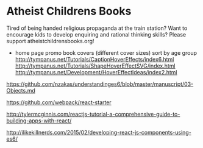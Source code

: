 # Atheist Childrens Books

Tired of being handed religious propaganda at the train station? 
Want to encourage kids to develop enquiring and rational thinking skills?
Please support atheistchildrensbooks.org!


- home page
promo book covers (different cover sizes)
sort by age group
http://tympanus.net/Tutorials/CaptionHoverEffects/index6.html
http://tympanus.net/Tutorials/ShapeHoverEffectSVG/index.html
http://tympanus.net/Development/HoverEffectIdeas/index2.html



https://github.com/nzakas/understandinges6/blob/master/manuscript/03-Objects.md

https://github.com/webpack/react-starter

http://tylermcginnis.com/reactjs-tutorial-a-comprehensive-guide-to-building-apps-with-react/

http://ilikekillnerds.com/2015/02/developing-react-js-components-using-es6/
